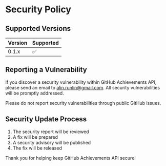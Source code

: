 # Security Policy

## Supported Versions

| Version | Supported          |
| ------- | ------------------ |
| 0.1.x   | :white_check_mark: |

## Reporting a Vulnerability

If you discover a security vulnerability within GitHub Achievements API, please send an email to [alin.runlin@gmail.com](mailto:alin.runlin@gmail.com). All security vulnerabilities will be promptly addressed.

Please do not report security vulnerabilities through public GitHub issues.

## Security Update Process

1. The security report will be reviewed
2. A fix will be prepared
3. A security advisory will be published
4. The fix will be released

Thank you for helping keep GitHub Achievements API secure!
